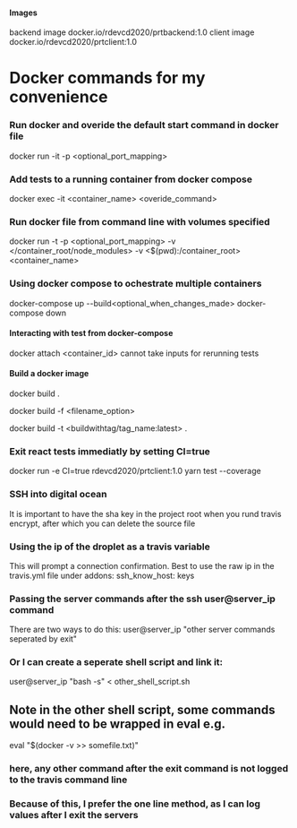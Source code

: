 #### Images

backend image docker.io/rdevcd2020/prtbackend:1.0
client image docker.io/rdevcd2020/prtclient:1.0

# Docker commands for my convenience

### Run docker and overide the default start command in docker file

docker run -it<standard> -p <optional_port_mapping> <container-name> <command>

### Add tests to a running container from docker compose

docker exec -it <container_name> <overide_command>

### Run docker file from command line with volumes specified

docker run -t -p <optional_port_mapping> -v </container_root/node_modules> -v <$(pwd):/container_root> <container_name>

### Using docker compose to ochestrate multiple containers

docker-compose up --build<optional_when_changes_made>
docker-compose down

#### Interacting with test from docker-compose

docker attach <container_id> cannot take inputs for rerunning tests

#### Build a docker image

docker build . <default>

docker build -f <filename_option>

docker build -t <buildwithtag/tag_name:latest> .

### Exit react tests immediatly by setting CI=true

docker run -e CI=true rdevcd2020/prtclient:1.0 yarn test --coverage

### SSH into digital ocean

It is important to have the sha key in the project root when
you rund travis encrypt, after which you can delete the source file

### Using the ip of the droplet as a travis variable

This will prompt a connection confirmation. Best to use
the raw ip in the travis.yml file under addons: ssh_know_host: keys

### Passing the server commands after the ssh user@server_ip command

There are two ways to do this:
user@server_ip "other server commands seperated by exit"

### Or I can create a seperate shell script and link it:

user@server_ip "bash -s" < other_shell_script.sh

## Note in the other shell script, some commands would need to be wrapped in eval e.g.

eval "$(docker -v >> somefile.txt)"

### here, any other command after the exit command is not logged to the travis command line

### Because of this, I prefer the one line method, as I can log values after I exit the servers
